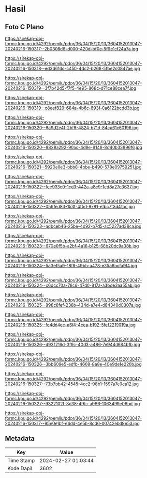 # Hasil

## Foto C Plano

https://sirekap-obj-formc.kpu.go.id/4292/pemilu/pdpr/36/04/15/20/13/3604152013047-20240216-150317--2b0308d6-d000-420d-bf0e-5f9e1cf24a7a.jpg

https://sirekap-obj-formc.kpu.go.id/4292/pemilu/pdpr/36/04/15/20/13/3604152013047-20240216-150318--ed3d61dc-c450-4dc2-b268-5fbe2c0847ae.jpg

https://sirekap-obj-formc.kpu.go.id/4292/pemilu/pdpr/36/04/15/20/13/3604152013047-20240216-150319--3f7b42d5-f7f5-4e95-868c-d71ce88cea7f.jpg

https://sirekap-obj-formc.kpu.go.id/4292/pemilu/pdpr/36/04/15/20/13/3604152013047-20240216-150319--c8eef820-684a-4b6c-893f-0a6122bcdd3b.jpg

https://sirekap-obj-formc.kpu.go.id/4292/pemilu/pdpr/36/04/15/20/13/3604152013047-20240216-150320--6a9d2e4f-2bf6-4824-b71d-84ca61c60196.jpg

https://sirekap-obj-formc.kpu.go.id/4292/pemilu/pdpr/36/04/15/20/13/3604152013047-20240216-150320--8828a292-90ac-4d9e-9149-8d40b33896f6.jpg

https://sirekap-obj-formc.kpu.go.id/4292/pemilu/pdpr/36/04/15/20/13/3604152013047-20240216-150321--5920e0e3-bbb8-4bbe-b490-578e09759251.jpg

https://sirekap-obj-formc.kpu.go.id/4292/pemilu/pdpr/36/04/15/20/13/3604152013047-20240216-150322--fee933c9-1cd3-442a-a8c9-1ed8a27e3637.jpg

https://sirekap-obj-formc.kpu.go.id/4292/pemilu/pdpr/36/04/15/20/13/3604152013047-20240216-150322--059fed83-153f-4f5d-9781-efbc7f3d41bc.jpg

https://sirekap-obj-formc.kpu.go.id/4292/pemilu/pdpr/36/04/15/20/13/3604152013047-20240216-150323--adbceb46-25be-4d92-b7d5-ac5227ad38ca.jpg

https://sirekap-obj-formc.kpu.go.id/4292/pemilu/pdpr/36/04/15/20/13/3604152013047-20240216-150323--670e0f5b-a2bf-4a16-b125-68b20dc9a38b.jpg

https://sirekap-obj-formc.kpu.go.id/4292/pemilu/pdpr/36/04/15/20/13/3604152013047-20240216-150324--5a3ef5a9-18f8-49bb-a478-e35a8bcfa9f4.jpg

https://sirekap-obj-formc.kpu.go.id/4292/pemilu/pdpr/36/04/15/20/13/3604152013047-20240216-150324--c6dcc70a-78c6-47d0-817a-a3bde3aa55ab.jpg

https://sirekap-obj-formc.kpu.go.id/4292/pemilu/pdpr/36/04/15/20/13/3604152013047-20240216-150325--898c8fef-238b-434d-a7e4-d84340d0307a.jpg

https://sirekap-obj-formc.kpu.go.id/4292/pemilu/pdpr/36/04/15/20/13/3604152013047-20240216-150325--fc4dd4ec-a6f4-4cea-b192-5fef2219019a.jpg

https://sirekap-obj-formc.kpu.go.id/4292/pemilu/pdpr/36/04/15/20/13/3604152013047-20240216-150326--d931216d-3f9c-40d3-a486-7e944d684bfb.jpg

https://sirekap-obj-formc.kpu.go.id/4292/pemilu/pdpr/36/04/15/20/13/3604152013047-20240216-150326--3bb609e5-edfb-4608-8a8e-40e9de1e220b.jpg

https://sirekap-obj-formc.kpu.go.id/4292/pemilu/pdpr/36/04/15/20/13/3604152013047-20240216-150327--73b7bb42-4545-4cc2-98b1-1597a7e0ca12.jpg

https://sirekap-obj-formc.kpu.go.id/4292/pemilu/pdpr/36/04/15/20/13/3604152013047-20240216-150327--9322102f-3d38-49fc-a986-1063499e06bd.jpg

https://sirekap-obj-formc.kpu.go.id/4292/pemilu/pdpr/36/04/15/20/13/3604152013047-20240216-150317--95e0e1bf-e4dd-4e5b-8cd6-00742ebd8e53.jpg


## Metadata

| Key        | Value               |
| ---------- | ------------------- |
| Time Stamp | 2024-02-27 01:03:44 |
| Kode Dapil | 3602                |



